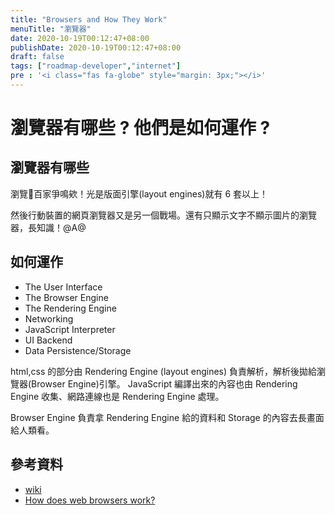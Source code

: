 ```yaml
---
title: "Browsers and How They Work"
menuTitle: "瀏覽器"
date: 2020-10-19T00:12:47+08:00
publishDate: 2020-10-19T00:12:47+08:00
draft: false
tags: ["roadmap-developer","internet"]
pre : '<i class="fas fa-globe" style="margin: 3px;"></i>'
---
```

# 瀏覽器有哪些 ? 他們是如何運作 ?

## 瀏覽器有哪些

瀏覽百家爭鳴欸！光是版面引擎(layout engines)就有 6 套以上！

然後行動裝置的網頁瀏覽器又是另一個戰場。還有只顯示文字不顯示圖片的瀏覽器，長知識！@A@

## 如何運作

- The User Interface
- The Browser Engine
- The Rendering Engine
- Networking
- JavaScript Interpreter
- UI Backend
- Data Persistence/Storage

html,css 的部分由 Rendering Engine (layout engines) 負責解析，解析後拋給瀏覽器(Browser Engine)引擎。
JavaScript 編譯出來的內容也由 Rendering Engine 收集、網路連線也是 Rendering Engine 處理。

Browser Engine 負責拿 Rendering Engine 給的資料和 Storage 的內容去長畫面給人類看。

## 參考資料
- [wiki](https://en.wikipedia.org/wiki/List_of_web_browsers)
- [How does web browsers work?](https://medium.com/@monica1109/how-does-web-browsers-work-c95ad628a509)